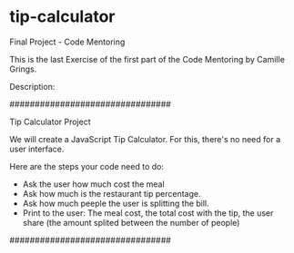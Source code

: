 # tip-calculator
Final Project - Code Mentoring

This is the last Exercise of the first part of the Code Mentoring by Camille Grings.

Description:

################################

Tip Calculator Project

We will create a JavaScript Tip Calculator. For this, there's no need for a user interface.

Here are the steps your code need to do:

- Ask the user how much cost the meal
- Ask how much is the restaurant tip percentage.
- Ask how much peeple the user is splitting the bill.
- Print to the user: The meal cost, the total cost with the tip, the user share (the amount splited between the number of people)

################################